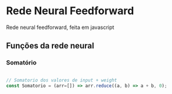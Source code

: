 # Rede Neural Feedforward
Rede neural feedforward, feita em javascript 

## Funções da rede neural

### Somatório
```javascript

// Somatorio dos valores de input + weight
const Somatorio = (arr=[]) => arr.reduce((a, b) => a + b, 0);
```
